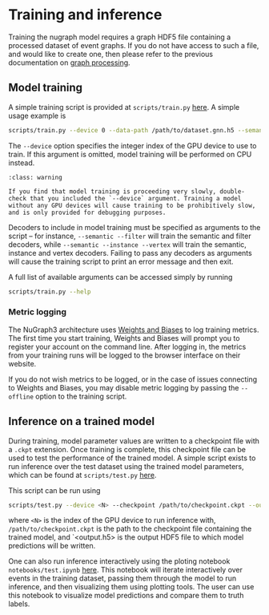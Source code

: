 # Training and inference

Training the nugraph model requires a graph HDF5 file containing a processed dataset of event graphs. If you do not have access to such a file, and would like to create one, then please refer to the previous documentation on [graph processing](graph-processing).

## Model training

A simple training script is provided at `scripts/train.py` [here](https://github.com/nugraph/nugraph/blob/main/scripts/train.py). A simple usage example is

```bash
scripts/train.py --device 0 --data-path /path/to/dataset.gnn.h5 --semantic
```

The `--device` option specifies the integer index of the GPU device to use to train. If this argument is omitted, model training will be performed on CPU instead.

```{admonition} Note on GPU devices
:class: warning

If you find that model training is proceeding very slowly, double-check that you included the `--device` argument. Training a model without any GPU devices will cause training to be prohibitively slow, and is only provided for debugging purposes.
```

Decoders to include in model training must be specified as arguments to the script – for instance, `--semantic --filter` will train the semantic and filter decoders, while `--semantic --instance --vertex` will train the semantic, instance and vertex decoders. Failing to pass any decoders as arguments will cause the training script to print an error message and then exit.

A full list of available arguments can be accessed simply by running

```bash
scripts/train.py --help
```

### Metric logging

The NuGraph3 architecture uses [Weights and Biases](https://wandb.ai) to log training metrics. The first time you start training, Weights and Biases will prompt you to register your account on the command line. After logging in, the metrics from your training runs will be logged to the browser interface on their website.

If you do not wish metrics to be logged, or in the case of issues connecting to Weights and Biases, you may disable metric logging by passing the `--offline` option to the training script.

## Inference on a trained model

During training, model parameter values are written to a checkpoint file with a `.ckpt` extension. Once training is complete, this checkpoint file can be used to test the performance of the trained model. A simple script exists to run inference over the test dataset using the trained model parameters, which can be found at `scripts/test.py` [here](https://github.com/nugraph/nugraph/blob/main/scripts/test.py).

This script can be run using

```bash
scripts/test.py --device <N> --checkpoint /path/to/checkpoint.ckpt --outfile <output.h5>
```

where `<N>` is the index of the GPU device to run inference with, `/path/to/checkpoint.ckpt` is the path to the checkpoint file containing the trained model, and `<output.h5> is the output HDF5 file to which model predictions will be written.

One can also run inference interactively using the ploting notebook `notebooks/test.ipynb` [here](https://github.com/nugraph/nugraph/blob/main/notebooks/plot.ipynb). This notebook will iterate interactively over events in the training dataset, passing them through the model to run inference, and then visualizing them using plotting tools. The user can use this notebook to visualize model predictions and compare them to truth labels.
